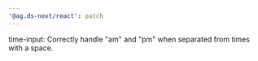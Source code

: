 ```yaml
---
'@ag.ds-next/react': patch
---
```


time-input: Correctly handle "am" and "pm" when separated from times with a space.
